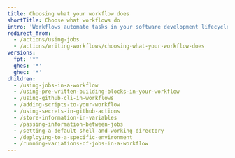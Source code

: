```yaml
---
title: Choosing what your workflow does
shortTitle: Choose what workflows do
intro: 'Workflows automate tasks in your software development lifecycle. Many tasks that you manually complete can be converted to a {% data variables.product.prodname_actions %} workflow.'
redirect_from:
  - /actions/using-jobs
  - /actions/writing-workflows/choosing-what-your-workflow-does
versions:
  fpt: '*'
  ghes: '*'
  ghec: '*'
children:
  - /using-jobs-in-a-workflow
  - /using-pre-written-building-blocks-in-your-workflow
  - /using-github-cli-in-workflows
  - /adding-scripts-to-your-workflow
  - /using-secrets-in-github-actions
  - /store-information-in-variables
  - /passing-information-between-jobs
  - /setting-a-default-shell-and-working-directory
  - /deploying-to-a-specific-environment
  - /running-variations-of-jobs-in-a-workflow
---
```


